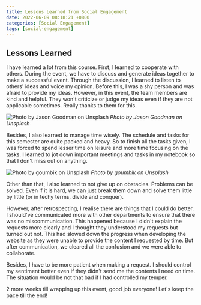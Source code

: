 ```yaml
---
title: Lessons Learned from Social Engagement
date: 2022-06-09 08:18:21 +0800
categories: [Social Engagement]
tags: [social-engagement]
---
```


## Lessons Learned

I have learned a lot from this course. First, I learned to cooperate with others. During the event, we have to discuss and generate ideas together to make a successful event. Through the discussion, I learned to listen to others' ideas and voice my opinion. Before this, I was a shy person and was afraid to provide my ideas. However, in this event, the team members are kind and helpful. They won't criticize or judge my ideas even if they are not applicable sometimes. Really thanks to them for this.

![Photo by Jason Goodman on Unsplash](https://images.unsplash.com/photo-1552664730-d307ca884978?ixlib=rb-1.2.1&ixid=MnwxMjA3fDB8MHxwaG90by1wYWdlfHx8fGVufDB8fHx8&auto=format&fit=crop&w=870&q=80)
_Photo by Jason Goodman on Unsplash_

Besides, I also learned to manage time wisely. The schedule and tasks for this semester are quite packed and heavy. So to finish all the tasks given, I was forced to spend lesser time on leisure and more time focusing on the tasks. I learned to jot down important meetings and tasks in my notebook so that I don't miss out on anything.

![Photo by goumbik on Unsplash](https://images.unsplash.com/photo-1495364141860-b0d03eccd065?ixlib=rb-1.2.1&ixid=MnwxMjA3fDB8MHxwaG90by1wYWdlfHx8fGVufDB8fHx8&auto=format&fit=crop&w=876&q=80)
_Photo by goumbik on Unsplash_

Other than that, I also learned to not give up on obstacles. Problems can be solved. Even if it is hard, we can just break them down and solve them little by little (or in techy terms, divide and conquer).

However, after retrospecting, I realise there are things that I could do better. I should've communicated more with other departments to ensure that there was no miscommunication. This happened because I didn't explain the requests more clearly and I thought they understood my requests but turned out not. This had slowed down the progress when developing the website as they were unable to provide the content I requested by time. But after communication, we cleared all the confusion and we were able to collaborate.

Besides, I have to be more patient when making a request. I should control my sentiment better even if they didn't send me the contents I need on time. The situation would be not that bad if I had controlled my temper.

2 more weeks till wrapping up this event, good job everyone! Let's keep the pace till the end!
